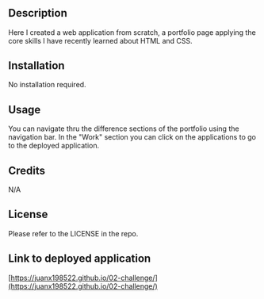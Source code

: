 # <Advanced CSS Challenge: Professional Portfolio>

## Description

Here I created a web application from scratch, a portfolio page applying the core skills I have recently learned about HTML and CSS.

## Installation

No installation required.

## Usage

You can navigate thru the difference sections of the portfolio using the navigation bar. In the "Work" section you can click on the applications to go to the deployed application.

## Credits

N/A

## License
Please refer to the LICENSE in the repo.

## Link to deployed application 
[https://juanx198522.github.io/02-challenge/](https://juanx198522.github.io/02-challenge/)
